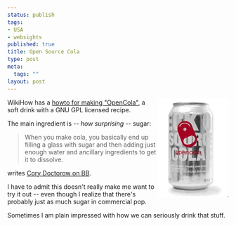 ```yaml
--- 
status: publish
tags: 
- USA
- websights
published: true
title: Open Source Cola
type: post
meta: 
  tags: ""
layout: post
---
```

<img src='/media/wp/2007/05/opencola.jpg' alt='OpenCola' class="alignright" align="right" />WikiHow has a <a href="http://www.wikihow.com/Make-OpenCola">howto for making "OpenCola"</a>, a soft drink with a GNU GPL licensed recipe.

The main ingredient is -- <em>how surprising</em> -- sugar:

<blockquote>When you make cola, you basically end up filling a glass with sugar and then adding just enough water and ancillary ingredients to get it to dissolve.</blockquote>

writes <a href="http://www.boingboing.net/2007/05/24/howto_make_opencola.html">Cory Doctorow on BB</a>.

I have to admit this doesn't really make me want to try it out -- even though I realize that there's probably just as much sugar in commercial pop.

Sometimes I am plain impressed with how we can seriously drink that stuff.
